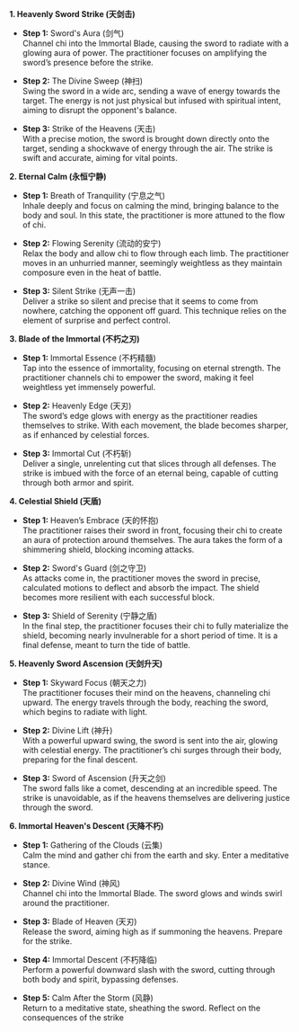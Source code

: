 **1. Heavenly Sword Strike (天剑击)**

- **Step 1:** Sword's Aura (剑气)  
    Channel chi into the Immortal Blade, causing the sword to radiate with a glowing aura of power. The practitioner focuses on amplifying the sword’s presence before the strike.
    
- **Step 2:** The Divine Sweep (神扫)  
    Swing the sword in a wide arc, sending a wave of energy towards the target. The energy is not just physical but infused with spiritual intent, aiming to disrupt the opponent's balance.
    
- **Step 3:** Strike of the Heavens (天击)  
    With a precise motion, the sword is brought down directly onto the target, sending a shockwave of energy through the air. The strike is swift and accurate, aiming for vital points.
    

**2. Eternal Calm (永恒宁静)**

- **Step 1:** Breath of Tranquility (宁息之气)  
    Inhale deeply and focus on calming the mind, bringing balance to the body and soul. In this state, the practitioner is more attuned to the flow of chi.
    
- **Step 2:** Flowing Serenity (流动的安宁)  
    Relax the body and allow chi to flow through each limb. The practitioner moves in an unhurried manner, seemingly weightless as they maintain composure even in the heat of battle.
    
- **Step 3:** Silent Strike (无声一击)  
    Deliver a strike so silent and precise that it seems to come from nowhere, catching the opponent off guard. This technique relies on the element of surprise and perfect control.
    

**3. Blade of the Immortal (不朽之刃)**

- **Step 1:** Immortal Essence (不朽精髓)  
    Tap into the essence of immortality, focusing on eternal strength. The practitioner channels chi to empower the sword, making it feel weightless yet immensely powerful.
    
- **Step 2:** Heavenly Edge (天刃)  
    The sword’s edge glows with energy as the practitioner readies themselves to strike. With each movement, the blade becomes sharper, as if enhanced by celestial forces.
    
- **Step 3:** Immortal Cut (不朽斩)  
    Deliver a single, unrelenting cut that slices through all defenses. The strike is imbued with the force of an eternal being, capable of cutting through both armor and spirit.
    

**4. Celestial Shield (天盾)**

- **Step 1:** Heaven’s Embrace (天的怀抱)  
    The practitioner raises their sword in front, focusing their chi to create an aura of protection around themselves. The aura takes the form of a shimmering shield, blocking incoming attacks.
    
- **Step 2:** Sword's Guard (剑之守卫)  
    As attacks come in, the practitioner moves the sword in precise, calculated motions to deflect and absorb the impact. The shield becomes more resilient with each successful block.
    
- **Step 3:** Shield of Serenity (宁静之盾)  
    In the final step, the practitioner focuses their chi to fully materialize the shield, becoming nearly invulnerable for a short period of time. It is a final defense, meant to turn the tide of battle.
    

**5. Heavenly Sword Ascension (天剑升天)**

- **Step 1:** Skyward Focus (朝天之力)  
    The practitioner focuses their mind on the heavens, channeling chi upward. The energy travels through the body, reaching the sword, which begins to radiate with light.
    
- **Step 2:** Divine Lift (神升)  
    With a powerful upward swing, the sword is sent into the air, glowing with celestial energy. The practitioner’s chi surges through their body, preparing for the final descent.
    
- **Step 3:** Sword of Ascension (升天之剑)  
    The sword falls like a comet, descending at an incredible speed. The strike is unavoidable, as if the heavens themselves are delivering justice through the sword.
    

**6. Immortal Heaven's Descent (天降不朽)**

- **Step 1:** Gathering of the Clouds (云集)  
    Calm the mind and gather chi from the earth and sky. Enter a meditative stance.
    
- **Step 2:** Divine Wind (神风)  
    Channel chi into the Immortal Blade. The sword glows and winds swirl around the practitioner.
    
- **Step 3:** Blade of Heaven (天刃)  
    Release the sword, aiming high as if summoning the heavens. Prepare for the strike.
    
- **Step 4:** Immortal Descent (不朽降临)  
    Perform a powerful downward slash with the sword, cutting through both body and spirit, bypassing defenses.
    
- **Step 5:** Calm After the Storm (风静)  
    Return to a meditative state, sheathing the sword. Reflect on the consequences of the strike
    
